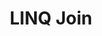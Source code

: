 ---
title: LINQ Join
tags: LINQ
links:
- ["join clause (C# Reference)", https://docs.microsoft.com/en-us/dotnet/csharp/language-reference/keywords/join-clause]
- ["StackOverflow: How to perform Join between multiple tables in LINQ lambda", https://stackoverflow.com/questions/9720225/how-to-perform-join-between-multiple-tables-in-linq-lambda]
- ["StackOverflow: Awaiting multiple Tasks with different results", https://stackoverflow.com/questions/17197699/awaiting-multiple-tasks-with-different-results]
- ["StackOverflow: How do you perform a left outer join using linq extension methods", https://stackoverflow.com/questions/584820/how-do-you-perform-a-left-outer-join-using-linq-extension-methods]
---